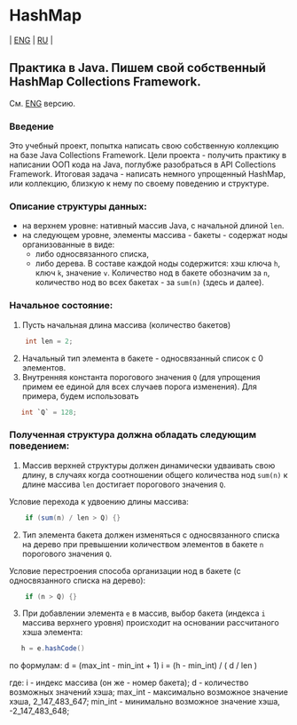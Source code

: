 # HashMap
| [ENG](https://github.com/A1eksMa/HashMap/blob/main/README.md) | [RU](https://github.com/A1eksMa/HashMap/blob/main/README_RU.md) | 

## Практика в Java. Пишем свой собственный HashMap Collections Framework.
См. [ENG](https://github.com/A1eksMa/HashMap/blob/main/README.md) версию.

### Введение
Это учебный проект, попытка написать свою собственную коллекцию на базе Java Collections Framework. Цели проекта - получить практику в написании ООП кода на Java, поглубже разобраться в API Collections Framework. Итоговая задача - написать немного упрощенный HashMap, или коллекцию, близкую к нему по своему поведению и структуре.

### Описание структуры данных:
 - на верхнем уровне: нативный массив Java, с начальной длиной `len`.  
 - на следующем уровне, элементы массива - бакеты - содержат ноды организованные в виде:
   - либо односвязанного списка,
   - либо дерева.
В составе каждой ноды содержится: хэш ключа `h`, ключ `k`, значение `v`.
Количество нод в бакете обозначим за `n`, количество нод во всех бакетах - за `sum(n)` (здесь и далее).

### Начальное состояние:
1. Пусть начальная длина массива (количество бакетов)
```java
    int len = 2;
```
2. Начальный тип элемента в бакете - односвязанный список с 0 элементов.
3. Внутренняя константа порогового значения `Q` (для упрощения примем ее единой для всех случаев порога изменения). Для примера, будем использовать
```java
   int `Q` = 128;
```

### Полученная структура должна обладать следующим поведением:
1. Массив верхней структуры должен динамически удваивать свою длину, в случаях когда соотношении общего количества нод `sum(n)` к длине массива `len` достигает порогового значения `Q`.

Условие перехода к удвоению длины массива:
```java
    if (sum(n) / len > Q) {}
```

2. Тип элемента бакета должен изменяться с односвязанного списка на дерево при превышении количеством элементов в бакете `n` порогового значения `Q`.

Условие перестроения способа организации нод в бакете (с односвязанного списка на дерево):
```java
    if (n > Q) {}
```

3. При добавлении элемента `e` в массив, выбор бакета (индекса `i` массива верхнего уровня) происходит на основании рассчитаного хэша элемента:
```java
   h = e.hashCode()
```
по формулам:
    d = (max_int - min_int + 1)
    i = (h - min_int) / ( d / len )

где:
    i - индекс массива (он же - номер бакета);
    d - количество возможных значений хэша;
    max_int - максимально возможное значение хэша, 2_147_483_647;
    min_int - минимально возможное значение хэша, -2_147_483_648;


